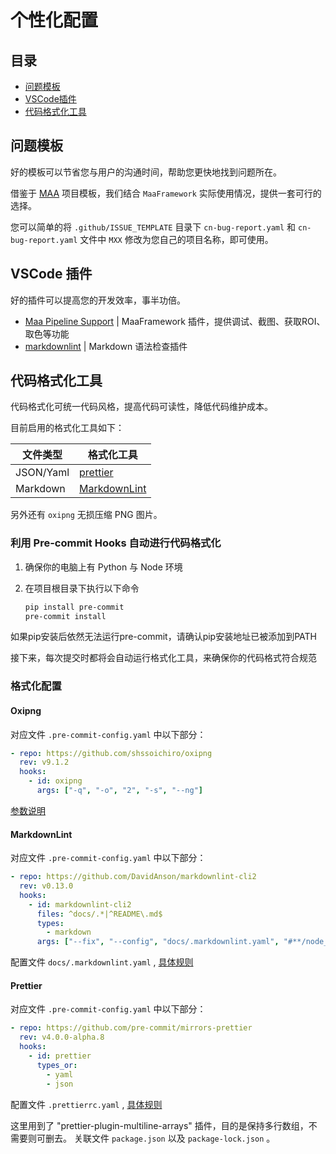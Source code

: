 
<!-- markdownlint-disable MD033 MD041 -->

# 个性化配置

## 目录

- [问题模板](#问题模板)
- [VSCode插件](#vscode-plugins)
- [代码格式化工具](#代码格式化工具)

## 问题模板

好的模板可以节省您与用户的沟通时间，帮助您更快地找到问题所在。

借鉴于 [MAA](https://github.com/MaaAssistantArknights/MaaAssistantArknights) 项目模板，我们结合 `MaaFramework` 实际使用情况，提供一套可行的选择。

您可以简单的将 `.github/ISSUE_TEMPLATE` 目录下 `cn-bug-report.yaml` 和 `cn-bug-report.yaml` 文件中 `MXX` 修改为您自己的项目名称，即可使用。

## VSCode 插件 <a id="vscode-plugins"></a>

好的插件可以提高您的开发效率，事半功倍。

- [Maa Pipeline Support](https://marketplace.visualstudio.com/items?itemName=nekosu.maa-support) | MaaFramework 插件，提供调试、截图、获取ROI、取色等功能
- [markdownlint](https://marketplace.visualstudio.com/items?itemName=DavidAnson.vscode-markdownlint) | Markdown 语法检查插件

## 代码格式化工具

代码格式化可统一代码风格，提高代码可读性，降低代码维护成本。

目前启用的格式化工具如下：

| 文件类型 | 格式化工具 |
| --- | --- |
| JSON/Yaml | [prettier](https://prettier.io/) |
| Markdown | [MarkdownLint](https://github.com/DavidAnson/markdownlint-cli2) |

另外还有 `oxipng` 无损压缩 PNG 图片。

### 利用 Pre-commit Hooks 自动进行代码格式化

1. 确保你的电脑上有 Python 与 Node 环境

2. 在项目根目录下执行以下命令

    ```bash
    pip install pre-commit
    pre-commit install
    ```

如果pip安装后依然无法运行pre-commit，请确认pip安装地址已被添加到PATH

接下来，每次提交时都将会自动运行格式化工具，来确保你的代码格式符合规范

### 格式化配置

#### Oxipng

对应文件 `.pre-commit-config.yaml` 中以下部分：

```yaml
- repo: https://github.com/shssoichiro/oxipng
  rev: v9.1.2
  hooks:
    - id: oxipng
      args: ["-q", "-o", "2", "-s", "--ng"]
```

[参数说明](https://github.com/shssoichiro/oxipng)

#### MarkdownLint

对应文件 `.pre-commit-config.yaml` 中以下部分：

```yaml
- repo: https://github.com/DavidAnson/markdownlint-cli2
  rev: v0.13.0
  hooks:
    - id: markdownlint-cli2
      files: ^docs/.*|^README\.md$
      types:
        - markdown
      args: ["--fix", "--config", "docs/.markdownlint.yaml", "#**/node_modules"]
```

配置文件 `docs/.markdownlint.yaml` , [具体规则](https://github.com/DavidAnson/markdownlint/blob/main/doc/Rules.md)

#### Prettier

对应文件 `.pre-commit-config.yaml` 中以下部分：

```yaml
- repo: https://github.com/pre-commit/mirrors-prettier
  rev: v4.0.0-alpha.8
  hooks:
    - id: prettier
      types_or:
        - yaml
        - json
```

配置文件 `.prettierrc.yaml` , [具体规则](https://prettier.io/docs/en/options.html)

这里用到了 "prettier-plugin-multiline-arrays" 插件，目的是保持多行数组，不需要则可删去。
关联文件 `package.json` 以及 `package-lock.json` 。
